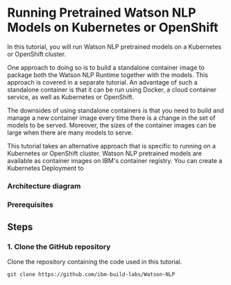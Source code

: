 # Running Pretrained Watson NLP Models on Kubernetes or OpenShift

In this tutorial, you will run Watson NLP pretrained models on a Kubernetes or OpenShift cluster. 

One approach to doing so is to build a standalone container image to package both the Watson NLP Runtime together with the models. This approach is covered in a separate tutorial. An advantage of such a standalone container is that it can be run using Docker, a cloud container service, as well as Kubernetes or OpenShift. 

The downsides of using standalone containers is that you need to build and manage a new container image every time there is a change in the set of models to be served. Moreover, the sizes of the container images can be large when there are many models to serve.

This tutorial takes an alternative approach that is specific to running on a Kubernetes or OpenShift cluster. Watson NLP pretrained models are available as container images on IBM's container registry. You can create a Kubernetes Deployment to 

### Architecture diagram

### Prerequisites

## Steps

### 1. Clone the GitHub repository
Clone the repository containing the code used in this tutorial.  
```
git clone https://github.com/ibm-build-labs/Watson-NLP 
```
